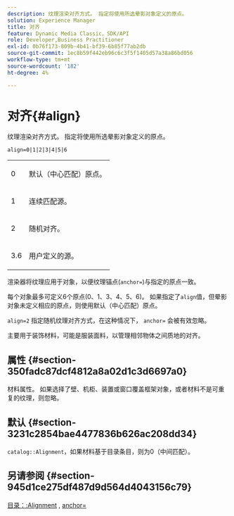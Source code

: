 ```yaml
---
description: 纹理渲染对齐方式。 指定将使用所选晕影对象定义的原点。
solution: Experience Manager
title: 对齐
feature: Dynamic Media Classic，SDK/API
role: Developer,Business Practitioner
exl-id: 0b76f173-809b-4b41-bf39-6b85f77ab2db
source-git-commit: 1ec8b59f442eb96c6c3f5f1405d57a38a86bd056
workflow-type: tm+mt
source-wordcount: '182'
ht-degree: 4%

---
```


# 对齐{#align}

纹理渲染对齐方式。 指定将使用所选晕影对象定义的原点。

`align=0|1|2|3|4|5|6`

<table id="simpletable_D15233999E35488EB2F933BD72798E2F"> 
 <tr class="strow"> 
  <td class="stentry"> <p>0 </p></td> 
  <td class="stentry"> <p>默认（中心匹配）原点。 </p></td> 
 </tr> 
 <tr class="strow"> 
  <td class="stentry"> <p>1 </p></td> 
  <td class="stentry"> <p>连续匹配源。 </p></td> 
 </tr> 
 <tr class="strow"> 
  <td class="stentry"> <p>2 </p></td> 
  <td class="stentry"> <p>随机对齐。 </p></td> 
 </tr> 
 <tr class="strow"> 
  <td class="stentry"> <p>3.6 </p></td> 
  <td class="stentry"> <p>用户定义的源。 </p></td> 
 </tr> 
</table>

渲染器将纹理应用于对象，以便纹理锚点(`anchor=`)与指定的原点一致。

每个对象最多可定义6个原点(0、1、3、4、5、6)。 如果指定了`align`值，但晕影对象未定义相应的原点，则使用默认（中心匹配）原点。

`align=2` 指定随机纹理对齐方式，在这种情况下， `anchor=` 会被有效忽略。

主要用于装饰材料，可能是服装面料，以管理相邻物体之间质地的对齐。

## 属性 {#section-350fadc87dcf4812a8a02d1c3d6697a0}

材料属性。 如果选择了壁、机柜、装置或窗口覆盖框架对象，或者材料不是可重复的纹理，则忽略。

## 默认 {#section-3231c2854bae4477836b626ac208dd34}

`catalog::Alignment`，如果材料基于目录条目，则为0（中间匹配）。

## 另请参阅 {#section-945d1ce275df487d9d564d4043156c79}

[目录：:Alignment](../../../../../ir-api/material-cat/image-rendering-api-ref/c-ir-material-catalog/c-ir-material-data-reference/r-ir-alignment.md#reference-e52152e8dc244d0aa13b40c615d0f399) ,  [anchor=](../../../../../ir-api/http-protocol/image-rendering-api-ref/c-ir-http-protocol-ref/c-ir-http-protocol-command-reference/r-ir-http-anchor.md#reference-d53923d785c9442997dc7f2199524c26)
